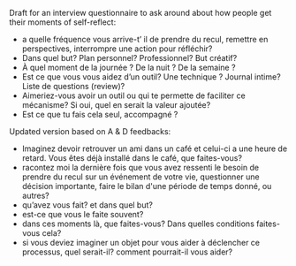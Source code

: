 Draft for an interview questionnaire to ask around about how people get their moments of self-reflect:
- a quelle fréquence vous arrive-t’ il de prendre du recul, remettre en perspectives, interrompre une action pour réfléchir?
- Dans quel but? Plan personnel? Professionnel? But créatif?
- À quel moment de la journée ? De la nuit ? De la semaine ?
- Est ce que vous vous aidez d’un outil? Une technique ? Journal intime? Liste de questions (review)? 
- Aimeriez-vous avoir un outil ou qui te permette de faciliter ce mécanisme? Si oui, quel en serait la valeur ajoutée?
- Est ce que tu fais cela seul, accompagné ?

Updated version based on A & D feedbacks:
- Imaginez devoir retrouver un ami dans un café et celui-ci a une heure de retard. Vous êtes déjà installé dans le café, que faites-vous?
- racontez moi la dernière fois que vous avez ressenti le besoin de prendre du recul sur un événement de votre vie, questionner une décision importante, faire le bilan d'une période de temps donné, ou autres?
- qu’avez vous fait? et dans quel but?
- est-ce que vous le faite souvent?
- dans ces moments là, que faites-vous? Dans quelles conditions faites-vous cela? 
- si vous deviez imaginer un objet pour vous aider à déclencher ce processus, quel serait-il? comment pourrait-il vous aider?

